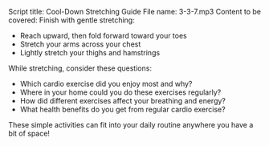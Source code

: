 Script title: Cool-Down Stretching Guide
File name: 3-3-7.mp3
Content to be covered:
Finish with gentle stretching:

- Reach upward, then fold forward toward your toes
- Stretch your arms across your chest
- Lightly stretch your thighs and hamstrings

While stretching, consider these questions:

- Which cardio exercise did you enjoy most and why?
- Where in your home could you do these exercises regularly?
- How did different exercises affect your breathing and energy?
- What health benefits do you get from regular cardio exercise?

These simple activities can fit into your daily routine anywhere you have a bit of space!